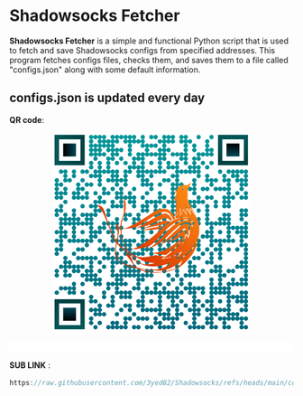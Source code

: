 
# Shadowsocks Fetcher
**Shadowsocks Fetcher** is a simple and functional Python script that is used to fetch and save Shadowsocks configs from specified addresses.   This program fetches configs files, checks them, and saves them to a file called "configs.json" along with some default information.

## configs.json is updated every day


**QR code**:
<p align="center"> 
 
 <img width="70%" src="https://github.com/3yed82/Shadowsocks/blob/6ac75a06885d773adb8368cd960fd4d5c6f6cb91/shadowsocks.png" />
 </p>

![212284100-561aa473-3905-4a80-b561-0d28506553ee](https://github.com/3yed-61/warpsub/blob/1e9fa0df21d00878653e25cbdfc49421092d1496/images/p.gif)

**SUB LINK** :

```POV-Ray SDL
https://raw.githubusercontent.com/3yed82/Shadowsocks/refs/heads/main/configs.json
```
